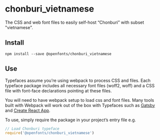 
# chonburi_vietnamese

The CSS and web font files to easily self-host “Chonburi” with subset "vietnamese".

## Install

`npm install --save @openfonts/chonburi_vietnamese`

## Use

Typefaces assume you’re using webpack to process CSS and files. Each typeface
package includes all necessary font files (woff2, woff) and a CSS file with
font-face declarations pointing at these files.

You will need to have webpack setup to load css and font files. Many tools built
with Webpack will work out of the box with Typefaces such as [Gatsby](https://github.com/gatsbyjs/gatsby)
and [Create React App](https://github.com/facebookincubator/create-react-app).

To use, simply require the package in your project’s entry file e.g.

```javascript
// Load Chonburi typeface
require('@openfonts/chonburi_vietnamese')
```

